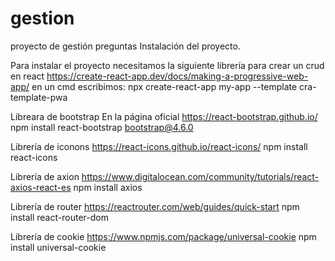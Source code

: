 # gestion
proyecto de gestión preguntas
Instalación del proyecto.

Para instalar el proyecto necesitamos la siguiente librería para crear un crud en react
https://create-react-app.dev/docs/making-a-progressive-web-app/
en un cmd escribimos:
 npx create-react-app my-app --template cra-template-pwa

Libreara de bootstrap
En la página oficial https://react-bootstrap.github.io/ 
npm install react-bootstrap bootstrap@4.6.0

Librería de iconons
https://react-icons.github.io/react-icons/
npm install react-icons

Librería de axion
https://www.digitalocean.com/community/tutorials/react-axios-react-es
npm install axios

Librería de router
https://reactrouter.com/web/guides/quick-start
npm install react-router-dom

Librería de cookie
https://www.npmjs.com/package/universal-cookie
npm install universal-cookie
